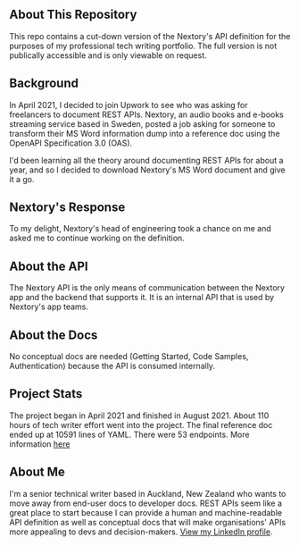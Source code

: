 ## About This Repository
This repo contains a cut-down version of the Nextory's API definition for the purposes of my professional tech writing portfolio. The full version is not publically accessible and is only viewable on request.

## Background
In April 2021, I decided to join Upwork to see who was asking for freelancers to document REST APIs. Nextory, an audio books and e-books streaming service based in Sweden, posted a job asking for someone to transform their MS Word information dump into a reference doc using the OpenAPI Specification 3.0 (OAS).

I'd been learning all the theory around documenting REST APIs for about a year, and so I decided to download Nextory's MS Word document and give it a go.

## Nextory's Response
To my delight, Nextory's head of engineering took a chance on me and asked me to continue working on the definition.

## About the API
The Nextory API is the only means of communication between the Nextory app and the backend that supports it. It is an internal API that is used by Nextory's app teams.

## About the Docs
No conceptual docs are needed (Getting Started, Code Samples, Authentication) because the API is consumed internally.

## Project Stats
The project began in April 2021 and finished in August 2021. About 110 hours of tech writer effort went into the project. The final reference doc ended up at 10591 lines of YAML. There were 53 endpoints. More information [here](https://jodywinter.com/home/nextory-rest-api-docs/)

## About Me
I'm a senior technical writer based in Auckland, New Zealand who wants to move away from end-user docs to developer docs. REST APIs seem like a great place to start because I can provide a human and machine-readable API definition as well as conceptual docs that will make organisations' APIs more appealing to devs and decision-makers. [View my LinkedIn profile](https://www.linkedin.com/in/jody-winter/).
